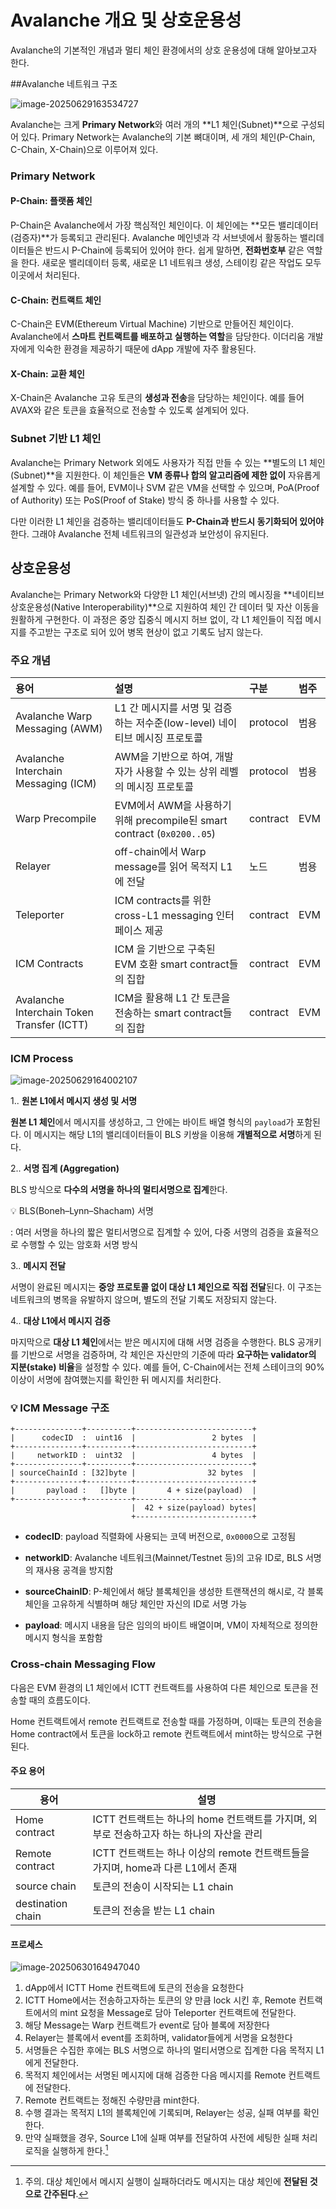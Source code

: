# Avalanche 개요 및 상호운용성



Avalanche의 기본적인 개념과 멀티 체인 환경에서의 상호 운용성에 대해 알아보고자 한다.



##Avalanche 네트워크 구조

![image-20250629163534727](./assets/image-20250629163534727.png)

Avalanche는 크게 **Primary Network**와 여러 개의 **L1 체인(Subnet)**으로 구성되어 있다. Primary Network는 Avalanche의 기본 뼈대이며, 세 개의 체인(P-Chain, C-Chain, X-Chain)으로 이루어져 있다.

### Primary Network

#### P-Chain: 플랫폼 체인

P-Chain은 Avalanche에서 가장 핵심적인 체인이다. 이 체인에는 **모든 밸리데이터(검증자)**가 등록되고 관리된다. Avalanche 메인넷과 각 서브넷에서 활동하는 밸리데이터들은 반드시 P-Chain에 등록되어 있어야 한다. 쉽게 말하면, **전화번호부** 같은 역할을 한다. 새로운 밸리데이터 등록, 새로운 L1 네트워크 생성, 스테이킹 같은 작업도 모두 이곳에서 처리된다.

#### C-Chain: 컨트랙트 체인

C-Chain은 EVM(Ethereum Virtual Machine) 기반으로 만들어진 체인이다. Avalanche에서 **스마트 컨트랙트를 배포하고 실행하는 역할**을 담당한다. 이더리움 개발자에게 익숙한 환경을 제공하기 때문에 dApp 개발에 자주 활용된다.

#### X-Chain: 교환 체인

X-Chain은 Avalanche 고유 토큰의 **생성과 전송**을 담당하는 체인이다. 예를 들어 AVAX와 같은 토큰을 효율적으로 전송할 수 있도록 설계되어 있다.



### Subnet 기반 L1 체인

Avalanche는 Primary Network 외에도 사용자가 직접 만들 수 있는 **별도의 L1 체인(Subnet)**을 지원한다. 이 체인들은 **VM 종류나 합의 알고리즘에 제한 없이** 자유롭게 설계할 수 있다. 예를 들어, EVM이나 SVM 같은 VM을 선택할 수 있으며, PoA(Proof of Authority) 또는 PoS(Proof of Stake) 방식 중 하나를 사용할 수 있다.

다만 이러한 L1 체인을 검증하는 밸리데이터들도 **P-Chain과 반드시 동기화되어 있어야** 한다. 그래야 Avalanche 전체 네트워크의 일관성과 보안성이 유지된다.



## 상호운용성



Avalanche는 Primary Network와 다양한 L1 체인(서브넷) 간의 메시징을 **네이티브 상호운용성(Native Interoperability)**으로 지원하여 체인 간 데이터 및 자산 이동을 원활하게 구현한다. 이 과정은 중앙 집중식 메시지 허브 없이, 각 L1 체인들이 직접 메시지를 주고받는 구조로 되어 있어 병목 현상이 없고 기록도 남지 않는다.



### 주요 개념

| 용어                                       | 설명                                                         | 구분     | 범주 |
| :----------------------------------------- | :----------------------------------------------------------- | :------- | :--- |
| Avalanche Warp Messaging (AWM)             | L1 간 메시지를 서명 및 검증하는 저수준(low-level) 네이티브 메시징 프로토콜 | protocol | 범용 |
| Avalanche Interchain Messaging (ICM)       | AWM을 기반으로 하여, 개발자가 사용할 수 있는 상위 레벨의 메시징 프로토콜 | protocol | 범용 |
| Warp Precompile                            | EVM에서 AWM을 사용하기 위해 precompile된 smart contract (`0x0200..05`) | contract | EVM  |
| Relayer                                    | off-chain에서 Warp message를 읽어 목적지 L1에 전달           | 노드     | 범용 |
| Teleporter                                 | ICM contracts를 위한 cross-L1 messaging 인터페이스 제공      | contract | EVM  |
| ICM Contracts                              | ICM 을 기반으로 구축된 EVM 호환 smart contract들의 집합      | contract | EVM  |
| Avalanche Interchain Token Transfer (ICTT) | ICM을 활용해 L1 간 토큰을 전송하는 smart contract들의 집합   | contract | EVM  |



### ICM Process

![image-20250629164002107](./assets/image-20250629164002107.png)

1.. **원본 L1에서 메시지 생성 및 서명**

 **원본 L1 체인**에서 메시지를 생성하고, 그 안에는 바이트 배열 형식의 `payload`가 포함된다. 이 메시지는 해당 L1의 밸리데이터들이 BLS 키쌍을 이용해 **개별적으로 서명**하게 된다.

2.. **서명 집계 (Aggregation)**

BLS 방식으로 **다수의 서명을 하나의 멀티서명으로 집계**한다. 

:bulb: BLS(Boneh–Lynn–Shacham) 서명 

  : 여러 서명을 하나의 짧은 멀티서명으로 집계할 수 있어, 다중 서명의 검증을 효율적으로 수행할 수 있는 암호화 서명 방식

3.. **메시지 전달**

서명이 완료된 메시지는 **중앙 프로토콜 없이 대상 L1 체인으로 직접 전달**된다. 이 구조는 네트워크의 병목을 유발하지 않으며, 별도의 전달 기록도 저장되지 않는다.

4.. **대상 L1에서 메시지 검증**

마지막으로 **대상 L1 체인**에서는 받은 메시지에 대해 서명 검증을 수행한다. BLS 공개키를 기반으로 서명을 검증하며, 각 체인은 자신만의 기준에 따라 **요구하는 validator의 지분(stake) 비율**을 설정할 수 있다. 예를 들어, C-Chain에서는 전체 스테이크의 90% 이상이 서명에 참여했는지를 확인한 뒤 메시지를 처리한다.



### :bulb: ICM Message 구조

```
+---------------+----------+--------------------------+
|      codecID  :  uint16  |                 2 bytes  |
+---------------+----------+--------------------------+
|     networkID :  uint32  |                 4 bytes  |
+---------------+----------+--------------------------+
| sourceChainId : [32]byte |                32 bytes  |
+---------------+----------+--------------------------+
|       payload :   []byte |       4 + size(payload)  |
+---------------+----------+--------------------------+
                           |  42 + size(payload) bytes|
                           +--------------------------+
```

- **codecID**: payload 직렬화에 사용되는 코덱 버전으로, `0x0000`으로 고정됨

- **networkID**: Avalanche 네트워크(Mainnet/Testnet 등)의 고유 ID로, BLS 서명의 재사용 공격을 방지함

- **sourceChainID**: P-체인에서 해당 블록체인을 생성한 트랜잭션의 해시로, 각 블록체인을 고유하게 식별하며 해당 체인만 자신의 ID로 서명 가능

- **payload**: 메시지 내용을 담은 임의의 바이트 배열이며, VM이 자체적으로 정의한 메시지 형식을 포함함



### Cross-chain Messaging Flow

다음은 EVM 환경의 L1 체인에서 ICTT 컨트랙트를 사용하여 다른 체인으로 토큰을 전송할 때의 흐름도이다.

Home 컨트랙트에서 remote 컨트랙트로 전송할 때를 가정하며, 이때는 토큰의 전송을 Home contract에서 토큰을 lock하고 remote 컨트랙트에서 mint하는 방식으로 구현된다.

#### 주요 용어

| 용어              | 설명                                                         |
| ----------------- | ------------------------------------------------------------ |
| Home contract     | ICTT 컨트랙트는 하나의 home 컨트랙트를 가지며, 외부로 전송하고자 하는 하나의 자산을 관리 |
| Remote contract   | ICTT 컨트랙트는 하나 이상의 remote 컨트랙트들을 가지며, home과 다른 L1에서 존재 |
| source chain      | 토큰의 전송이 시작되는 L1 chain                              |
| destination chain | 토큰의 전송을 받는 L1 chain                                  |

#### 프로세스

![image-20250630164947040](./assets/image-20250630164947040.png)

1. dApp에서 ICTT Home 컨트랙트에 토큰의 전송을 요청한다
2. ICTT Home에서는 전송하고자하는 토큰의 양 만큼 lock 시킨 후, Remote 컨트랙트에서의 mint 요청을 Message로 담아 Teleporter 컨트랙트에 전달한다.
3. 해당 Message는 Warp 컨트랙트가 event로 담아 블록에 저장한다
4. Relayer는 블록에서 event를 조회하며, validator들에게 서명을 요청한다
5. 서명들은 수집한 후에는 BLS 서명으로 하나의 멀티서명으로 집계한 다음 목적지 L1에게 전달한다.
6. 목적지 체인에서는 서명된 메시지에 대해 검증한 다음 메시지를 Remote 컨트랙트에 전달한다.
7. Remote 컨트랙트는 정해진 수량만큼 mint한다.
8. 수행 결과는 목적지 L1의 블록체인에 기록되며, Relayer는 성공, 실패 여부를 확인한다.
9. 만약 실패했을 경우, Source L1에 실패 여부를 전달하여 사전에 세팅한 실패 처리 로직을 실행하게 한다.[^1]

[^1]: 주의. 대상 체인에서 메시지 실행이 실패하더라도 메시지는 대상 체인에 **전달된 것으로 간주된다**. 

